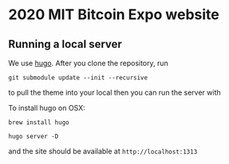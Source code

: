 # 2020 MIT Bitcoin Expo website

## Running a local server
We use [hugo](https://gohugo.io/getting-started/quick-start/).
After you clone the repository, run
```console
git submodule update --init --recursive
```
to pull the theme into your local
then you can run the server with

To install hugo on OSX:
```
brew install hugo
```

```console
hugo server -D
```

and the site should be available at `http://localhost:1313`
